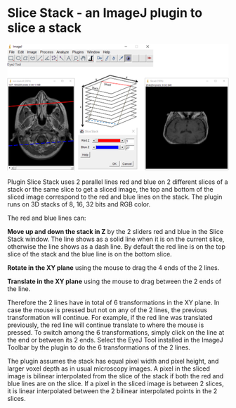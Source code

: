 # Slice Stack - an ImageJ plugin to slice a stack

![](figures/Slice-Stack.png)

Plugin Slice Stack uses 2 parallel lines red and blue on 2 different slices of a stack or the same slice to get a sliced image, the top and bottom of the sliced image correspond to the red and blue lines on the stack. The plugin runs on 3D stacks of 8, 16, 32 bits and RGB color.

The red and blue lines can:

**Move up and down the stack in Z** by the 2 sliders red and blue in the Slice Stack window. The line shows as a solid line when it is on the current slice, otherwise the line shows as a dash line. By default the red line is on the top slice of the stack and the blue line is on the bottom slice.

**Rotate in the XY plane** using the mouse to drag the 4 ends of the 2 lines.

**Translate in the XY plane** using the mouse to drag between the 2 ends of the line.

Therefore the 2 lines have in total of 6 transformations in the XY plane. In case the mouse is pressed but not on any of the 2 lines, the previous transformation will continue. For example, if the red line was translated previously, the red line will continue translate to where the mouse is pressed. To switch among the 6 transformations, simply click on the line at the end or between its 2 ends. Select the EyeJ Tool installed in the ImageJ Toolbar by the plugin to do the 6 transformations of the 2 lines.  

The plugin assumes the stack has equal pixel width and pixel height, and larger voxel depth as in usual microscopy images. A pixel in the sliced image is bilinear interpolated from the slice of the stack if both the red and blue lines are on the slice. If a pixel in the sliced image is between 2 slices, it is linear interpolated between the 2 bilinear interpolated points in the 2 slices.

